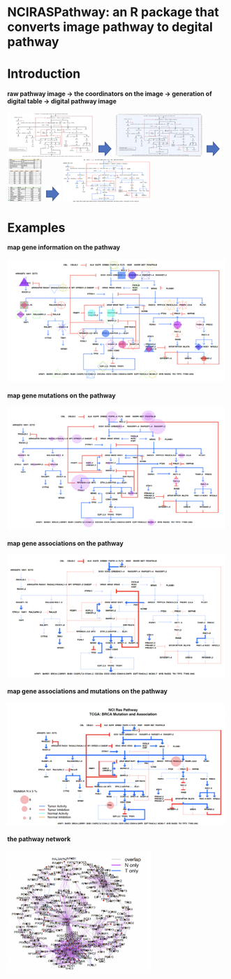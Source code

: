 # NCIRASPathway: an R package that converts image pathway to degital pathway 
# Introduction
#### raw pathway image -> the coordinators on the image -> generation of digital table -> digital pathway image 
<img src="examples/01_1ras-pathway-v2.png" width="200" height="100"> <img src="examples/00.png" width="40" height="40"> 
<img src="examples/01_2ras-pathway-v2.png" width="200" height="100"> <img src="examples/00.png" width="40" height="40">
<img src="examples/01_3ras-pathway-v2.png" width="80" height="100"> <img src="examples/00.png" width="40" height="40"> 
<img src="examples/01_4ras-pathway-v2.png" width="200" height="100">
# Examples
#### map gene information on the pathway
<img src="examples/02_1ras-pathway-v2.png" width="500" height="280">

#### map gene mutations on the pathway
<img src="examples/02_2ras-pathway-v2.png" width="500" height="280">

#### map gene associations on the pathway
<img src="examples/02_3ras-pathway-v2.png" width="500" height="280">

#### map gene associations and mutations on the pathway
<img src="examples/02_4ras-pathway-v2.png" width="500" height="280">

#### the pathway network
<img src="examples/02_5ras-pathway-v2.png" width="330" height="280">

